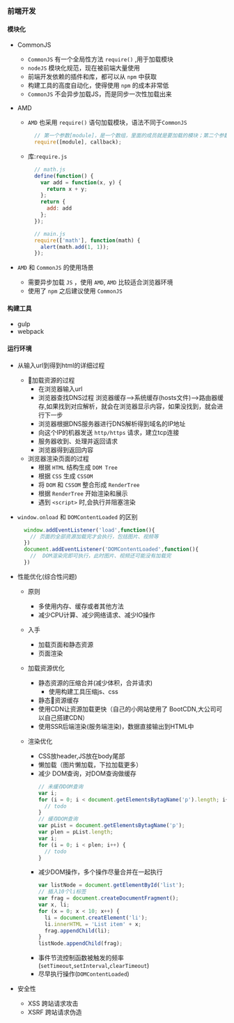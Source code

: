 ### 前端开发

#### 模块化

-   CommonJS

    -   `CommonJS` 有一个全局性方法 `require()` ,用于加载模块
    -   `nodeJS` 模块化规范，现在被前端大量使用
    -   前端开发依赖的插件和库，都可以从 `npm` 中获取
    -   构建工具的高度自动化，使得使用 `npm` 的成本非常低
    -   `CommonJS` 不会异步加载JS，而是同步一次性加载出来

-   AMD

    -   `AMD` 也采用 `require()` 语句加载模块，语法不同于`CommonJS`
        ```javascript
          // 第一个参数[module]，是一个数组，里面的成员就是要加载的模块；第二个参数callback，则是加载成功之后的回调函数
          require([module], callback);
        ```
    -   库:`require.js`
        ```javascript
          // math.js
          define(function() {
            var add = function(x, y) {
              return x + y;
            };
            return {
              add: add　　　　
            };
          });
        ```
        ```javascript
          // main.js　
          require(['math'], function(math) {　
            alert(math.add(1, 1));　　
          });
        ```

-   `AMD` 和 `CommonJS` 的使用场景

    -   需要异步加载 `JS` ，使用 `AMD`, `AMD` 比较适合浏览器环境
    -   使用了 `npm` 之后建议使用 `CommonJS`

#### 构建工具

-   gulp
-   webpack

#### 运行环境

-   从输入url到得到html的详细过程
    -   加载资源的过程
        -   在浏览器输入url
        -   浏览器查找DNS过程 浏览器缓存-->系统缓存(hosts文件)-->路由器缓存,如果找到对应解析，就会在浏览器显示内容，如果没找到，就会进行下一步
        -   浏览器根据DNS服务器进行DNS解析得到域名的IP地址
        -   向这个IP的机器发送 `http/https` 请求，建立tcp连接
        -   服务器收到、处理并返回请求
        -   浏览器得到返回内容
    -   浏览器渲染页面的过程
        -   根据 `HTML` 结构生成 `DOM Tree`
        -   根据 `CSS` 生成 `CSSOM`
        -   将 `DOM` 和 `CSSOM` 整合形成 `RenderTree`
        -   根据 `RenderTree` 开始渲染和展示
        -   遇到 `<script>` 时,会执行并阻塞渲染
-   `window.onload` 和 `DOMContentLoaded` 的区别

    ```javascript
      window.addEventListener('load',function(){
        // 页面的全部资源加载完才会执行，包括图片、视频等
      })
      document.addEventListener('DOMContentLoaded',function(){
        //  DOM渲染完即可执行，此时图片、视频还可能没有加载完
      })
    ```

-   性能优化(综合性问题)

    -   原则
        -   多使用内存、缓存或者其他方法
        -   减少CPU计算、减少网络请求、减少IO操作
    -   入手
        -   加载页面和静态资源
        -   页面渲染
    -   加载资源优化
        -   静态资源的压缩合并(减少体积，合并请求)
            -   使用构建工具压缩js、css
        -   静态资源缓存
        -   使用CDN让资源加载更快（自己的小网站使用了 BootCDN,大公司可以自己搭建CDN）
        -   使用SSR后端渲染(服务端渲染)，数据直接输出到HTML中
    -   渲染优化

        -   CSS放header,JS放在body尾部
        -   懒加载（图片懒加载，下拉加载更多）
        -   减少 DOM查询，对DOM查询做缓存
            ```javascript
            // 未缓存DOM查询
            var i;
            for (i = 0; i < document.getElementsBytagName('p').length; i++) {
              // todo
            }
            // 缓存DOM查询
            var pList = document.getElementsBytagName('p');
            var plen = pList.length;
            var i;
            for (i = 0; i < plen; i++) {
              // todo
            }
            ```
        -   减少DOM操作，多个操作尽量合并在一起执行
            ```javascript
            var listNode = document.getElementById('list');
            // 插入10个li标签
            var frag = document.createDocumentFragment();
            var x, li;
            for (x = 0; x < 10; x++) {
              li = document.creatElement('li');
              li.innerHTML = 'List item' + x;
              frag.appendChild(li);
            }
            listNode.appendChild(frag);
            ```
        -   事件节流控制函数被触发的频率(`setTimeout`,`setInterval`,`clearTimeout`)
        -   尽早执行操作(`DOMContentLoaded`)


-   安全性
    -   XSS 跨站请求攻击
    -   XSRF 跨站请求伪造
